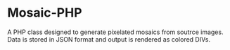 Mosaic-PHP
=================

A PHP class designed to generate pixelated mosaics from soutrce images. Data is stored in JSON format and output is rendered as colored DIVs.
